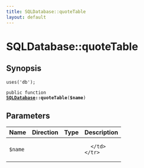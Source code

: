 ```yaml
---
title: SQLDatabase::quoteTable
layout: default
---
```


# SQLDatabase::quoteTable

## Synopsis

<code>uses('db');</code>

<code>public function <b><a href="SQLDatabase">SQLDatabase</a>::quoteTable</b>(<b>$name</b>)</code>

## Parameters

<table>
  <thead>
    <tr>
      <th>Name</th>
      <th>Direction</th>
      <th>Type</th>
      <th>Description</th>
    </tr>
  </thead>
  <tbody>
    <tr>
      <td><code>$name</code>
      <td><i></i></td>
      <td></td>
      <td>

      </td>
    </tr>
  </tbody>
</table>

